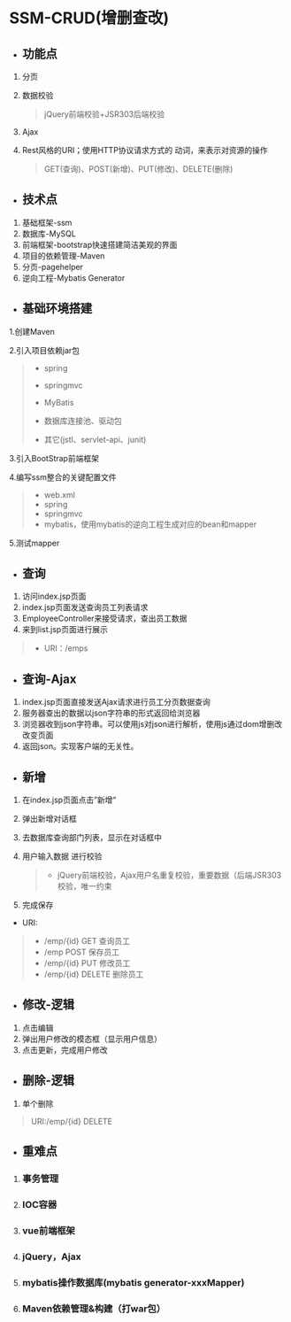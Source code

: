# SSM-CRUD(增删查改)

- ## 功能点

1. 分页

2. 数据校验

   > jQuery前端校验+JSR303后端校验

3. Ajax

4. Rest风格的URI；使用HTTP协议请求方式的 动词，来表示对资源的操作

   > GET(查询)、POST(新增)、PUT(修改)、DELETE(删除)

- ## 技术点

1. 基础框架-ssm
2. 数据库-MySQL
3. 前端框架-bootstrap快速搭建简洁美观的界面
4. 项目的依赖管理-Maven
5. 分页-pagehelper
6. 逆向工程-Mybatis Generator

- ## 基础环境搭建

1.创建Maven

2.引入项目依赖jar包

> - spring
>
> - springmvc
>
> - MyBatis
>
> - 数据库连接池、驱动包
>
> - 其它(jstl、servlet-api、junit)

3.引入BootStrap前端框架

4.编写ssm整合的关键配置文件

> - web.xml
> - spring
> - springmvc
> - mybatis，使用mybatis的逆向工程生成对应的bean和mapper

5.测试mapper

- ## 查询

1. 访问index.jsp页面
2. index.jsp页面发送查询员工列表请求
3. EmployeeController来接受请求，查出员工数据
4. 来到list.jsp页面进行展示

> - URI：/emps

- ## 查询-Ajax

1. index.jsp页面直接发送Ajax请求进行员工分页数据查询
2. 服务器查出的数据以json字符串的形式返回给浏览器
3. 浏览器收到json字符串。可以使用js对json进行解析，使用js通过dom增删改改变页面
4. 返回json。实现客户端的无关性。

- ## 新增

1. 在index.jsp页面点击”新增“

2. 弹出新增对话框

3. 去数据库查询部门列表，显示在对话框中

4. 用户输入数据 进行校验

   > - jQuery前端校验，Ajax用户名重复校验，重要数据（后端JSR303校验，唯一约束
   >
   >   

5. 完成保存

   

- URI:

> - /emp/{id} GET 查询员工
> - /emp  POST 保存员工
> - /emp/{id} PUT 修改员工
> - /emp/{id} DELETE 删除员工

- ## 修改-逻辑

1. 点击编辑
2. 弹出用户修改的模态框（显示用户信息）
3. 点击更新，完成用户修改



- ## 删除-逻辑

1. 单个删除

> URI:/emp/{id} DELETE





- ## 重难点

1. ### 事务管理

2. ### IOC容器

3. ### vue前端框架

4. ### jQuery，Ajax

5. ### mybatis操作数据库(mybatis generator-xxxMapper)

6. ### Maven依赖管理&构建（打war包）
